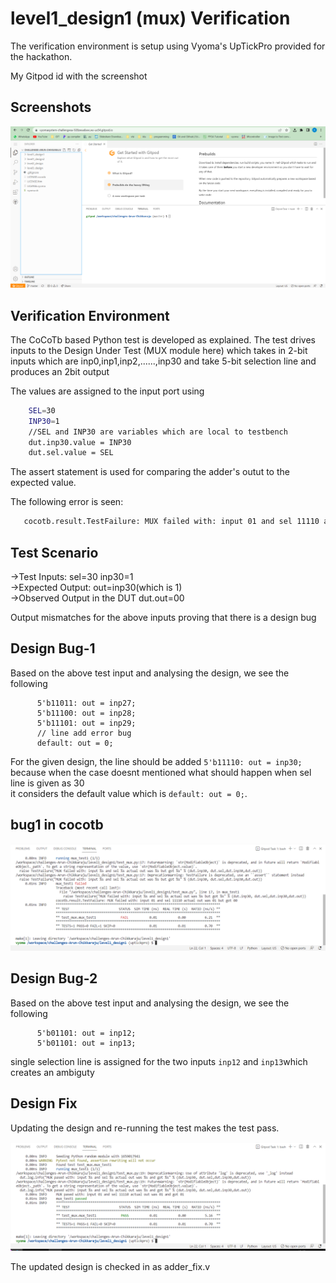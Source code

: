 # level1_design1 (mux) Verification
The verification environment is setup using Vyoma's UpTickPro provided for the hackathon.

My Gitpod id with the screenshot


## Screenshots

![App Screenshot](https://github.com/Arun-Chikkaraju/vyoma-arun/blob/main/gitpod%20home%20screen.png)


## Verification Environment

  The CoCoTb based Python test is developed as explained. The test drives inputs to the Design Under Test (MUX module here) which takes in 2-bit inputs which are inp0,inp1,inp2,......,inp30 and take  5-bit selection line and produces an 2bit output

The values are assigned to the input port using

```bash
    SEL=30
    INP30=1
    //SEL and INP30 are variables which are local to testbench
    dut.inp30.value = INP30
    dut.sel.value = SEL
```
The assert statement is used for comparing the adder's outut to the expected value.

The following error is seen:

```bash
   cocotb.result.TestFailure: MUX failed with: input 01 and sel 11110 actual out was 01 but got 00
```


## Test Scenario

->Test Inputs: sel=30 inp30=1     
->Expected Output: out=inp30(which is 1)  
->Observed Output in the DUT dut.out=00 

Output mismatches for the above inputs proving that there is a design bug

## Design Bug-1
Based on the above test input and analysing the design, we see the following

```
      5'b11011: out = inp27;
      5'b11100: out = inp28;
      5'b11101: out = inp29;
	  // line add error bug
      default: out = 0;
```
For the given design, the line should be added `5'b11110: out = inp30; `  
because when the case doesnt mentioned what should happen when sel line is given as 30  
it considers the default value which is `default: out = 0;`.

## bug1 in cocotb
![App Screenshot](https://github.com/Arun-Chikkaraju/vyoma-arun/blob/main/level1_design1_bug%20identification.png)

## Design Bug-2
Based on the above test input and analysing the design, we see the following

```
      5'b01101: out = inp12;
      5'b01101: out = inp13;
```
single selection line is assigned for the two inputs ``inp12`` and ``inp13``which creates an ambiguty


## Design Fix
Updating the design and re-running the test makes the test pass.

![App Screenshot](https://github.com/Arun-Chikkaraju/vyoma-arun/blob/main/level1_design1_correct%20output.png)



The updated design is checked in as adder_fix.v



